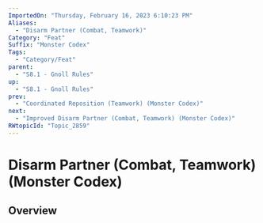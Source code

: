 ```yaml
---
ImportedOn: "Thursday, February 16, 2023 6:10:23 PM"
Aliases:
  - "Disarm Partner (Combat, Teamwork)"
Category: "Feat"
Suffix: "Monster Codex"
Tags:
  - "Category/Feat"
parent:
  - "S8.1 - Gnoll Rules"
up:
  - "S8.1 - Gnoll Rules"
prev:
  - "Coordinated Reposition (Teamwork) (Monster Codex)"
next:
  - "Improved Disarm Partner (Combat, Teamwork) (Monster Codex)"
RWtopicId: "Topic_2859"
---
```

# Disarm Partner (Combat, Teamwork) (Monster Codex)
## Overview
